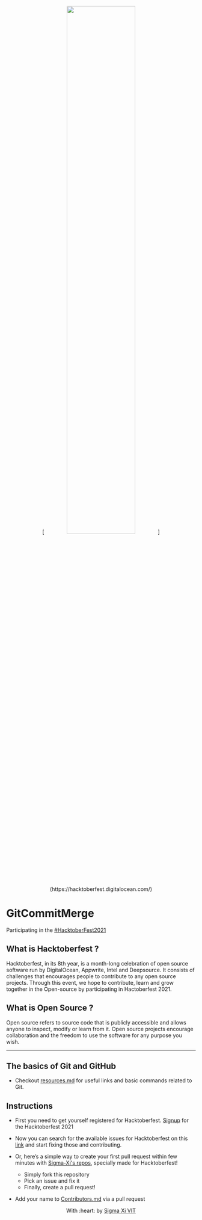 
<p align="center">[<img width="60%" src="https://hacktoberfest.digitalocean.com/_nuxt/img/logo-hacktoberfest-full.f42e3b1.svg"/>](https://hacktoberfest.digitalocean.com/)</p>


GitCommitMerge
=======

Participating in the [#HacktoberFest2021](https://hacktoberfest.digitalocean.com/)

## What is Hacktoberfest ?

Hacktoberfest, in its 8th year, is a month-long celebration of open source software run by DigitalOcean, Appwrite, Intel and Deepsource. It consists of challenges that encourages people to contribute to any open source projects. Through this event, we hope to contribute, learn and grow together in the Open-source by participating in Hactoberfest 2021.

## What is Open Source ?

Open source refers to source code that is publicly accessible and allows anyone to inspect, modify or learn from it. Open source projects encourage collaboration and the freedom to use the software for any purpose you wish.


<hr>

## The basics of Git and GitHub

* Checkout [resources.md](./resources.md) for useful links and basic commands related to Git.

## Instructions
 
* First you need to get yourself registered for Hacktoberfest. [Signup](https://hacktoberfest.digitalocean.com/register) for the Hacktoberfest 2021 

* Now you can search for the available issues for Hacktoberfest on this [link](https://github.com/search?q=label%3Ahacktoberfest+state%3Aopen&type=Issues) and start fixing those and contributing. 

* Or, here’s a simple way to create your first pull request within few minutes with [Sigma-Xi's repos](https://github.com/SIGMA-XI-VIT/GitCommitMerge), specially made for Hacktoberfest!
 
	* Simply fork this repository 
	* Pick an issue and fix it 
	* Finally, create a pull request!

* Add your name to [Contributors.md](./CONTRIBUTORS.md) via a pull request


<p align="center">
	With :heart: by <a href="https://github.com/SIGMA-XI-VIT" target="_blank">Sigma Xi VIT</a>
</p>

